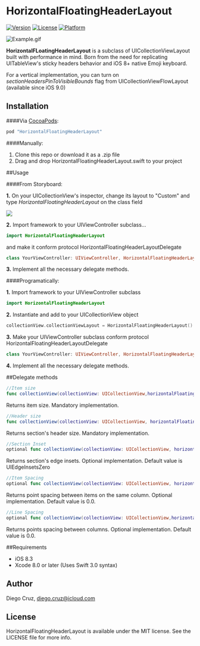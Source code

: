 # HorizontalFloatingHeaderLayout

[![Version](https://img.shields.io/cocoapods/v/HorizontalFloatingHeaderLayout.svg?style=flat)](http://cocoapods.org/pods/HorizontalFloatingHeaderLayout)
[![License](https://img.shields.io/cocoapods/l/HorizontalFloatingHeaderLayout.svg?style=flat)](http://cocoapods.org/pods/HorizontalFloatingHeaderLayout)
[![Platform](https://img.shields.io/cocoapods/p/HorizontalFloatingHeaderLayout.svg?style=flat)](http://cocoapods.org/pods/HorizontalFloatingHeaderLayout)

![Example.gif](https://raw.githubusercontent.com/cruzdiego/HorizontalFloatingHeaderLayout/master/Pod/Assets/Example.gif)

**HorizontalFLoatingHeaderLayout** is a subclass of UICollectionViewLayout built with performance in mind. Born from the need for replicating UITableView's sticky headers behavior and iOS 8+ native Emoji keyboard.

For a vertical implementation, you can turn on *sectionHeadersPinToVisibleBounds* flag from UICollectionViewFlowLayout (available since iOS 9.0)

## Installation

####Via [CocoaPods](http://cocoapods.org):

```ruby
pod "HorizontalFloatingHeaderLayout"
```

####Manually:

1. Clone this repo or download it as a .zip file
2. Drag and drop HorizontalFloatingHeaderLayout.swift to your project

##Usage

####From Storyboard:

**1.** On your UICollectionView's inspector, change its layout to "Custom" and type *HorizontalFloatingHeaderLayout* on the class field

![](https://raw.githubusercontent.com/cruzdiego/HorizontalFloatingHeaderLayout/master/Pod/Assets/storyboard.png)

**2.** Import framework to your UIViewController subclass...

```swift
import HorizontalFloatingHeaderLayout
```

and make it conform protocol HorizontalFloatingHeaderLayoutDelegate

```swift
class YourViewController: UIViewController, HorizontalFloatingHeaderLayoutDelegate {
```

**3.** Implement all the necessary delegate methods.

####Programatically:

**1.** Import framework to your UIViewController subclass

```swift
import HorizontalFloatingHeaderLayout
```

**2.** Instantiate and add to your UICollectionView object

```swift
collectionView.collectionViewLayout = HorizontalFloatingHeaderLayout()
```

**3.** Make your UIViewController subclass conform protocol HorizontalFloatingHeaderLayoutDelegate

```swift
class YourViewController: UIViewController, HorizontalFloatingHeaderLayoutDelegate {
```

**4.** Implement all the necessary delegate methods.

##Delegate methods

```swift
//Item size
func collectionView(collectionView: UICollectionView,horizontalFloatingHeaderItemSizeForItemAtIndexPath indexPath:NSIndexPath) -> CGSize
```

Returns item size. Mandatory implementation.


```swift
//Header size
func collectionView(collectionView: UICollectionView, horizontalFloatingHeaderSizeForSectionAtIndex section: Int) -> CGSize
```

Returns section's header size. Mandatory implementation.

```swift
//Section Inset
optional func collectionView(collectionView: UICollectionView, horizontalFloatingHeaderSectionInsetForSectionAtIndex section: Int) -> UIEdgeInsets
```

Returns section's edge insets. Optional implementation. Default value is UIEdgeInsetsZero

```swift
//Item Spacing
optional func collectionView(collectionView: UICollectionView, horizontalFloatingHeaderItemSpacingForSectionAtIndex section: Int) -> CGFloat
```

Returns point spacing between items on the same column. Optional implementation. Default value is 0.0.

```swift
//Line Spacing
optional func collectionView(collectionView: UICollectionView,horizontalFloatingHeaderColumnSpacingForSectionAtIndex section: Int) -> CGFloat
```

Returns points spacing between columns. Optional implementation. Default value is 0.0.

##Requirements

- iOS 8.3
- Xcode 8.0 or later (Uses Swift 3.0 syntax)

## Author

Diego Cruz, diego.cruz@icloud.com

## License

HorizontalFloatingHeaderLayout is available under the MIT license. See the LICENSE file for more info.
